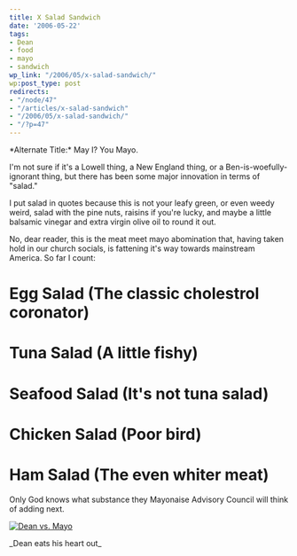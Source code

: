 ```yaml
---
title: X Salad Sandwich
date: '2006-05-22'
tags:
- Dean
- food
- mayo
- sandwich
wp_link: "/2006/05/x-salad-sandwich/"
wp:post_type: post
redirects:
- "/node/47"
- "/articles/x-salad-sandwich"
- "/2006/05/x-salad-sandwich/"
- "/?p=47"
---
```


\*Alternate Title:\* May I? You Mayo.

I'm not sure if it's a Lowell thing, a New England thing, or a Ben-is-woefully-ignorant thing, but there has been some major innovation in terms of "salad."

I put salad in quotes because this is not your leafy green, or even weedy weird, salad with the pine nuts, raisins if you're lucky, and maybe a little balsamic vinegar and extra virgin olive oil to round it out.

No, dear reader, this is the meat meet mayo abomination that, having taken hold in our church socials, is fattening it's way towards mainstream America. So far I count:

# Egg Salad (The classic cholestrol coronator)

# Tuna Salad (A little fishy)

# Seafood Salad (It's not tuna salad)

# Chicken Salad (Poor bird)

# Ham Salad (The even whiter meat)

Only God knows what substance they Mayonaise Advisory Council will think of adding next.

[ ![Dean vs. Mayo](http://static.flickr.com/44/151589267_c92a06c120.jpg) ](http://www.flickr.com/photos/atomicworkshop/151589267/ "Photo Sharing")

\_Dean eats his heart out\_


